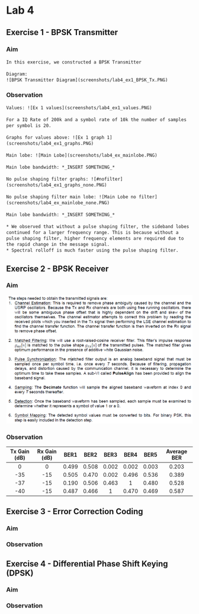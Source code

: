 # Lab 4

## Exercise 1 - BPSK Transmitter

### Aim
	In this exercise, we constructed a BPSK Transmitter 
	
	Diagram:
	![BPSK Transmitter Diagram](screenshots/lab4_ex1_BPSK_Tx.PNG)
	
### Observation
	Values: ![Ex 1 values](screenshots/lab4_ex1_values.PNG)
	
	For a IQ Rate of 200k and a symbol rate of 10k the number of samples per symbol is 20.
	
	Graphs for values above: ![Ex 1 graph 1](screenshots/lab4_ex1_graphs.PNG)
	
	Main lobe: ![Main Lobe](screenshots/lab4_ex_mainlobe.PNG)
	
	Main lobe bandwidth: *_INSERT SOMETHING_*
	
	No pulse shaping filter graphs: ![#nofilter](screenshots/lab4_ex1_graphs_none.PNG)
	
	No pulse shaping filter main lobe: ![Main Lobe no filter](screenshots/lab4_ex_mainlobe_none.PNG)
	
	Main lobe bandwidth: *_INSERT SOMETHING_*
	
	* We observed that without a pulse shaping filter, the sideband lobes continued for a larger frequency range. This is because without a pulse shaping filter, higher frequency elements are required due to the rapid change in the message signal.
	* Spectral rolloff is much faster using the pulse shaping filter.

## Exercise 2 - BPSK Receiver

### Aim

![BPSK Theory](screenshots/lab4_ex2_instr.PNG)	

### Observation



| Tx Gain (dB)  | Rx Gain (dB)  | BER1 | BER2 | BER3 | BER4 | BER5 | Average BER |
|:-------------:|:-------------:|:----:|:----:|:----:|:----:|:----:|:-----------:|
| 0             | 0             |0.499 |0.508 | 0.002| 0.002|0.003 |0.203        | 
| -35           | -15           |0.505 |0.470 |0.002 |0.496 |0.536 |0.389        | 
| -37           | -15           |0.190 |0.506 |0.463 |1     |0.480 |0.528        | 
| -40           | -15           |0.487 |0.466 |1     |0.470 |0.469 |0.587        |

## Exercise 3 - Error Correction Coding

### Aim

### Observation

## Exercise 4 - Differential Phase Shift Keying (DPSK)

### Aim

### Observation